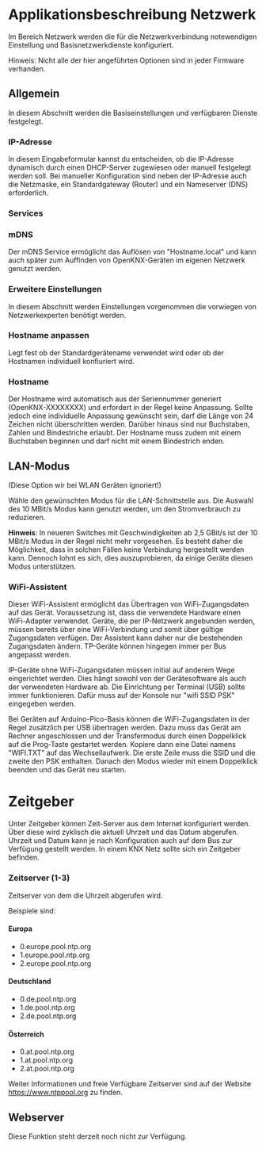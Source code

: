<!-- DOC HelpContext="Netzwerk" -->
# Applikationsbeschreibung Netzwerk 

Im Bereich Netzwerk werden die für die Netzwerkverbindung notewendigen Einstellung und Basisnetzwerkdienste konfiguriert.

<!-- DOC Skip="1" -->
Hinweis: Nicht alle der hier angeführten Optionen sind in jeder Firmware verhanden. 

<!-- DOC -->
## Allgemein

In diesem Abschnitt werden die Basiseinstellungen und verfügbaren Dienste festgelegt.

<!-- DOC -->
### IP-Adresse

In diesem Eingabeformular kannst du entscheiden, ob die IP-Adresse dynamisch durch einen DHCP-Server zugewiesen oder manuell festgelegt werden soll. Bei manueller Konfiguration sind neben der IP-Adresse auch die Netzmaske, ein Standardgateway (Router) und ein Nameserver (DNS) erforderlich.

<!-- DOC -->
### Services

<!-- DOC -->
### mDNS

Der mDNS Service ermöglicht das Auflösen von "Hostname.local" und kann auch später zum Auffinden von OpenKNX-Geräten im eigenen Netzwerk genutzt werden.

<!-- DOC -->
### Erweitere Einstellungen

In diesem Abschnitt werden Einstellungen vorgenommen die vorwiegen von Netzwerkexperten benötigt werden.

<!-- DOC -->
### Hostname anpassen

Legt fest ob der Standardgerätename verwendet wird oder ob der Hostnamen individuell konfiuriert wird.

<!-- DOC -->
### Hostname

Der Hostname wird automatisch aus der Seriennummer generiert (OpenKNX-XXXXXXXX) und erfordert in der Regel keine Anpassung. Sollte jedoch eine individuelle Anpassung gewünscht sein, darf die Länge von 24 Zeichen nicht überschritten werden. Darüber hinaus sind nur Buchstaben, Zahlen und Bindestriche erlaubt. Der Hostname muss zudem mit einem Buchstaben beginnen und darf nicht mit einem Bindestrich enden.

<!-- DOC -->
## LAN-Modus
(Diese Option wir bei WLAN Geräten ignoriert!)

Wähle den gewünschten Modus für die LAN-Schnittstelle aus. Die Auswahl des 10 MBit/s Modus kann genutzt werden, um den Stromverbrauch zu reduzieren.

**Hinweis**: In neueren Switches mit Geschwindigkeiten ab 2,5 GBit/s ist der 10 MBit/s Modus in der Regel nicht mehr vorgesehen. Es besteht daher die Möglichkeit, dass in solchen Fällen keine Verbindung hergestellt werden kann. Dennoch lohnt es sich, dies auszuprobieren, da einige Geräte diesen Modus unterstützen.

<!-- DOC -->
### WiFi-Assistent

Dieser WiFi-Assistent ermöglicht das Übertragen von WiFi-Zugangsdaten auf das Gerät. Voraussetzung ist, dass die verwendete Hardware einen WiFi-Adapter verwendet. Geräte, die per IP-Netzwerk angebunden werden, müssen bereits über eine WiFi-Verbindung und somit über gültige Zugangsdaten verfügen. Der Assistent kann daher nur die bestehenden Zugangsdaten ändern. TP-Geräte können hingegen immer per Bus angepasst werden.

IP-Geräte ohne WiFi-Zugangsdaten müssen initial auf anderem Wege eingerichtet werden. Dies hängt sowohl von der Gerätesoftware als auch der verwendeten Hardware ab. Die Einrichtung per Terminal (USB) sollte immer funktionieren. Dafür muss auf der Konsole nur "wifi SSID PSK" eingegeben werden.

Bei Geräten auf Arduino-Pico-Basis können die WiFi-Zugangsdaten in der Regel zusätzlich per USB übertragen werden. Dazu muss das Gerät am Rechner angeschlossen und der Transfermodus durch einen Doppelklick auf die Prog-Taste gestartet werden. Kopiere dann eine Datei namens "WIFI.TXT" auf das Wechsellaufwerk. Die erste Zeile muss die SSID und die zweite den PSK enthalten. Danach den Modus wieder mit einem Doppelklick beenden und das Gerät neu starten.

<!-- DOC -->
# Zeitgeber

Unter Zeitgeber können Zeit-Server aus dem Internet konfiguriert werden. 
Über diese wird zyklisch die aktuell Uhrzeit und das Datum abgerufen.
Uhrzeit und Datum kann je nach Konfiguration auch auf dem Bus zur Verfügung gestellt werden.
In einem KNX Netz sollte sich ein Zeitgeber befinden.

<!-- DOC HelpContext="Zeitserver" -->
### Zeitserver (1-3)

Zeitserver von dem die Uhrzeit abgerufen wird.

Beispiele sind:

#### Europa
- 0.europe.pool.ntp.org
- 1.europe.pool.ntp.org
- 2.europe.pool.ntp.org

#### Deutschland
- 0.de.pool.ntp.org
- 1.de.pool.ntp.org
- 2.de.pool.ntp.org

#### Österreich
- 0.at.pool.ntp.org
- 1.at.pool.ntp.org
- 2.at.pool.ntp.org

Weiter Informationen und freie Verfügbare Zeitserver sind auf der Website https://www.ntppool.org zu finden.

<!-- DOC -->
## Webserver

Diese Funktion steht derzeit noch nicht zur Verfügung.